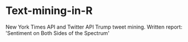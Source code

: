 # Text-mining-in-R
New York Times API and Twitter API Trump tweet mining. Written report: 'Sentiment on Both Sides of the Spectrum'
